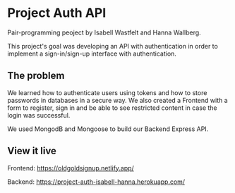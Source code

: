 # Project Auth API

Pair-programming peoject by Isabell Wastfelt and Hanna Wallberg.

This project's goal was developing an API with authentication in order to implement a sign-in/sign-up interface with authentication.

## The problem

We learned how to authenticate users using tokens and how to store passwords in databases in a secure way. We also created a Frontend with a form to register, sign in and be able to see restricted content in case the login was successful.

We used MongodB and Mongoose to build our Backend Express API.

## View it live

Frontend: https://oldgoldsignup.netlify.app/

Backend: https://project-auth-isabell-hanna.herokuapp.com/
